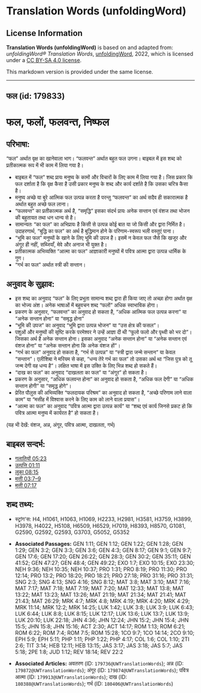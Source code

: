 # Translation Words (unfoldingWord)

## License Information

**Translation Words (unfoldingWord)** is based on and adapted from: _unfoldingWord® Translation Words_, [unfoldingWord](https://unfoldingword.org/utw), 2022, which is licensed under a [CC BY-SA 4.0 license](https://creativecommons.org/licenses/by-sa/4.0/legalcode.en).

This markdown version is provided under the same license.



--------------------------------

## फल (id: 179833)

फल, फलों, फलवन्त, निष्फल
========================

परिभाषा:
--------

“फल” अर्थात वृक्ष का खानेवाला भाग। “फलवन्त” अर्थात बहुत फल उगना। बाइबल में इस शब्द को प्रतीकात्मक रूप में भी काम में लिया गया है।

* बाइबल में “फल” शब्द प्रायः मनुष्य के कामों और विचारों के लिए काम में लिया गया है। जिस प्रकार कि फल दर्शाता है कि वृक्ष कैसा है उसी प्रकार मनुष्य के शब्द और कार्य दर्शाते है कि उसका चरित्र कैसा है।
* मनुष्य अच्छे या बुरे आत्मिक फल उत्पन्न करता है परन्तु “फलवन्त” का अर्थ सदैव ही सकारात्मक है अर्थात बहुत अच्छे फल लाना।
* “फलवन्त” का प्रतीकात्मक अर्थ है, “समृद्धि” इसका संदर्भ प्रायः अनेक सन्तान एवं वंशज तथा भोजन की बहुतायत तथा धन धान्य से है।
* सामान्यतः “का फल” का अभिप्रायः है किसी से उत्पन्न कोई बात या जो किसी और द्वारा निर्मित है। उदाहरणार्थ, “बुद्धि का फल” का अर्थ है बुद्धिमान होने के परिणाम\-स्वरूप भली वस्तुएं पाना।
* “भूमि का फल” मनुष्यों के खाने के लिए भूमि की उपज है। इसमें न केवल फल जैसे कि खजूर और अंगूर ही नहीं, सब्जियाँ, मेवे और अनाज भी युक्त है।
* प्रतीकात्मक अभिव्यक्ति “आत्मा का फल” आज्ञाकारी मनुष्यों में पवित्र आत्मा द्वारा उत्पन्न धार्मिक के गुण।
* “गर्भ का फल” अर्थात स्त्री की सन्तान।

अनुवाद के सुझाव:
----------------

* इस शब्द का अनुवाद “फल” के लिए प्रभुता सामान्य शब्द द्वारा ही किया जाए तो अच्छा होगा अर्थात वृक्ष का भोज्य अंश। अनेक भाषाओं में बहुवचन शब्द “फलों” अधिक स्वाभाविक होगा।
* प्रकरण के अनुसार, “फलवन्त” का अनुवाद हो सकता है, “अधिक आत्मिक फल उत्पन्न करना” या “अनेक सन्तान होना” या “समृद्ध होना”
* “भूमि की उपज” का अनुवाद “भूमि द्वारा उत्पन्न भोजन” या “उस क्षेत्र की फसल”।
* पशुओं और मनुष्यों की सृष्टि करके परमेश्वर ने उन्हें आज्ञा दी थी “फूलो फलो और पृथ्वी को भर दो”। जिसका अर्थ है अनेक सन्तान होना। इसका अनुवाद “अनेक सन्तान होना” या “अनेक सन्तान एवं वंशज होना” या “अनेक सन्तान होना कि अनेक वंशज हों”।
* “गर्भ का फल” अनुवाद हो सकता है, “गर्भ से उत्पन्न” या “स्त्री द्वारा जन्मे सन्तान” या केवल “सन्तान”। एलीशिबा ने मरियम से कहा, “धन्य तेरे गर्भ का फल” तो उसका अर्थ था “जिस पुत्र को तू जन्म देगी वह धन्य है”। लक्षित भाषा में इस उक्ति के लिए भिन्न शब्द हो सकते हैं।
* “दाख का फल” का अनुवाद “दाखलता का फल” या “अंगूर” हो सकता है।
* प्रकरण के अनुसार, “अधिक फलवन्त होना” का अनुवाद हो सकता है, “अधिक फल देगी” या “अधिक सन्तान होगी” या “समृद्ध होगे”।
* प्रेरित पौलुस की अभिव्यक्ति “फलदायक परिश्रम” का अनुवाद हो सकता है, “अच्छे परिणाम लाने वाला काम” या “मसीह में विश्वास करने के लिए काम को लाने वाला प्रयास”।
* “आत्मा का फल” का अनुवाद “पवित्र आत्मा द्वारा उत्पन्न कार्य” या “शब्द एवं कार्य जिनसे प्रकट हो कि पवित्र आत्मा मनुष्य में कार्यरत है” हो सकता है।

(यह भी देखें: वंशज, अन्न, अंगूर, पवित्र आत्मा, दाखलता, गर्भ)

बाइबल सन्दर्भ:
--------------

* [गलातियों 05:23](https://ref.ly/Gal5:23)
* [उत्पत्ति 01:11](https://ref.ly/Gen1:11)
* [लूका 08:15](https://ref.ly/Luke8:15)
* [मत्ती 03:7–9](https://ref.ly/Matt3:7-Matt3:9)
* [मत्ती 07:17](https://ref.ly/Matt7:17)

शब्द तथ्य:
----------

* स्ट्रांग'स: H4, H1061, H1063, H1069, H2233, H2981, H3581, H3759, H3899, H3978, H4022, H5108, H6509, H6529, H7019, H8393, H8570, G1081, G2590, G2592, G2593, G3703, G5052, G5352

* **Associated Passages:** GEN 1:11; GEN 1:12; GEN 1:22; GEN 1:28; GEN 1:29; GEN 3:2; GEN 3:3; GEN 3:6; GEN 4:3; GEN 8:17; GEN 9:1; GEN 9:7; GEN 17:6; GEN 17:20; GEN 26:22; GEN 28:3; GEN 30:2; GEN 35:11; GEN 41:52; GEN 47:27; GEN 48:4; GEN 49:22; EXO 1:7; EXO 10:15; EXO 23:30; NEH 9:36; NEH 10:35; NEH 10:37; PRO 1:31; PRO 8:19; PRO 11:30; PRO 12:14; PRO 13:2; PRO 18:20; PRO 18:21; PRO 27:18; PRO 31:16; PRO 31:31; SNG 2:3; SNG 4:13; SNG 4:16; SNG 8:12; MAT 3:8; MAT 3:10; MAT 7:16; MAT 7:17; MAT 7:18; MAT 7:19; MAT 7:20; MAT 12:33; MAT 13:8; MAT 13:22; MAT 13:23; MAT 13:26; MAT 21:19; MAT 21:34; MAT 21:41; MAT 21:43; MAT 26:29; MRK 4:7; MRK 4:8; MRK 4:19; MRK 4:20; MRK 4:29; MRK 11:14; MRK 12:2; MRK 14:25; LUK 1:42; LUK 3:8; LUK 3:9; LUK 6:43; LUK 6:44; LUK 8:8; LUK 8:15; LUK 12:17; LUK 13:6; LUK 13:7; LUK 13:9; LUK 20:10; LUK 22:18; JHN 4:36; JHN 12:24; JHN 15:2; JHN 15:4; JHN 15:5; JHN 15:8; JHN 15:16; ACT 2:30; ACT 14:17; ROM 1:13; ROM 6:21; ROM 6:22; ROM 7:4; ROM 7:5; ROM 15:28; 1CO 9:7; 1CO 14:14; 2CO 9:10; EPH 5:9; EPH 5:11; PHP 1:11; PHP 1:22; PHP 4:17; COL 1:6; COL 1:10; 2TI 2:6; TIT 3:14; HEB 12:11; HEB 13:15; JAS 3:17; JAS 3:18; JAS 5:7; JAS 5:18; 2PE 1:8; JUD 1:12; REV 18:14; REV 22:2
* **Associated Articles:** अवतरण (ID: `179736@UWTranslationWords`); अन्न (ID: `179872@UWTranslationWords`); अंगूर (ID: `179874@UWTranslationWords`); पवित्र आत्मा (ID: `179913@UWTranslationWords`); दाख (ID: `180388@UWTranslationWords`); गर्भ (ID: `180406@UWTranslationWords`)

